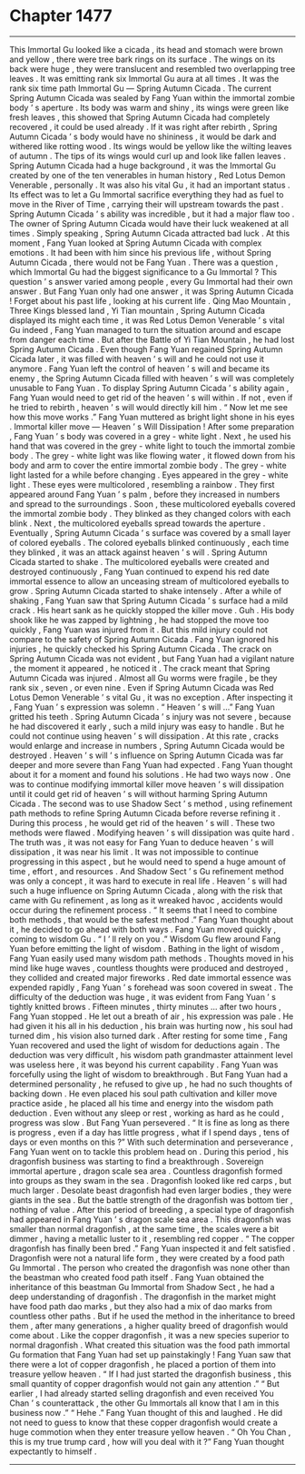 
# Chapter 1477


---

This Immortal Gu looked like a cicada , its head and stomach were brown and yellow , there were tree bark rings on its surface . The wings on its back were huge , they were translucent and resembled two overlapping tree leaves .
It was emitting rank six Immortal Gu aura at all times .
It was the rank six time path Immortal Gu — Spring Autumn Cicada .
The current Spring Autumn Cicada was sealed by Fang Yuan within the immortal zombie body ’ s aperture .
Its body was warm and shiny , its wings were green like fresh leaves , this showed that Spring Autumn Cicada had completely recovered , it could be used already .
If it was right after rebirth , Spring Autumn Cicada ’ s body would have no shininess , it would be dark and withered like rotting wood . Its wings would be yellow like the wilting leaves of autumn . The tips of its wings would curl up and look like fallen leaves .
Spring Autumn Cicada had a huge background , it was the Immortal Gu created by one of the ten venerables in human history , Red Lotus Demon Venerable , personally . It was also his vital Gu , it had an important status .
Its effect was to let a Gu Immortal sacrifice everything they had as fuel to move in the River of Time , carrying their will upstream towards the past .
Spring Autumn Cicada ’ s ability was incredible , but it had a major flaw too .
The owner of Spring Autumn Cicada would have their luck weakened at all times . Simply speaking , Spring Autumn Cicada attracted bad luck .
At this moment , Fang Yuan looked at Spring Autumn Cicada with complex emotions .
It had been with him since his previous life , without Spring Autumn Cicada , there would not be Fang Yuan .
There was a question , which Immortal Gu had the biggest significance to a Gu Immortal ? This question ’ s answer varied among people , every Gu Immortal had their own answer . But Fang Yuan only had one answer , it was Spring Autumn Cicada !
Forget about his past life , looking at his current life .
Qing Mao Mountain , Three Kings blessed land , Yi Tian mountain , Spring Autumn Cicada displayed its might each time , it was Red Lotus Demon Venerable ’ s vital Gu indeed , Fang Yuan managed to turn the situation around and escape from danger each time .
But after the Battle of Yi Tian Mountain , he had lost Spring Autumn Cicada . Even though Fang Yuan regained Spring Autumn Cicada later , it was filled with heaven ’ s will and he could not use it anymore .
Fang Yuan left the control of heaven ’ s will and became its enemy , the Spring Autumn Cicada filled with heaven ’ s will was completely unusable to Fang Yuan .
To display Spring Autumn Cicada ’ s ability again , Fang Yuan would need to get rid of the heaven ’ s will within . If not , even if he tried to rebirth , heaven ’ s will would directly kill him .
“ Now let me see how this move works .” Fang Yuan muttered as bright light shone in his eyes .
Immortal killer move — Heaven ’ s Will Dissipation !
After some preparation , Fang Yuan ’ s body was covered in a grey - white light .
Next , he used his hand that was covered in the grey - white light to touch the immortal zombie body .
The grey - white light was like flowing water , it flowed down from his body and arm to cover the entire immortal zombie body .
The grey - white light lasted for a while before changing .
Eyes appeared in the grey - white light .
These eyes were multicolored , resembling a rainbow .
They first appeared around Fang Yuan ’ s palm , before they increased in numbers and spread to the surroundings .
Soon , these multicolored eyeballs covered the immortal zombie body . They blinked as they changed colors with each blink .
Next , the multicolored eyeballs spread towards the aperture .
Eventually , Spring Autumn Cicada ’ s surface was covered by a small layer of colored eyeballs .
The colored eyeballs blinked continuously , each time they blinked , it was an attack against heaven ’ s will .
Spring Autumn Cicada started to shake .
The multicolored eyeballs were created and destroyed continuously , Fang Yuan continued to expend his red date immortal essence to allow an unceasing stream of multicolored eyeballs to grow .
Spring Autumn Cicada started to shake intensely .
After a while of shaking , Fang Yuan saw that Spring Autumn Cicada ’ s surface had a mild crack .
His heart sank as he quickly stopped the killer move .
Guh .
His body shook like he was zapped by lightning , he had stopped the move too quickly , Fang Yuan was injured from it .
But this mild injury could not compare to the safety of Spring Autumn Cicada .
Fang Yuan ignored his injuries , he quickly checked his Spring Autumn Cicada .
The crack on Spring Autumn Cicada was not evident , but Fang Yuan had a vigilant nature , the moment it appeared , he noticed it .
The crack meant that Spring Autumn Cicada was injured .
Almost all Gu worms were fragile , be they rank six , seven , or even nine . Even if Spring Autumn Cicada was Red Lotus Demon Venerable ’ s vital Gu , it was no exception .
After inspecting it , Fang Yuan ’ s expression was solemn .
“ Heaven ’ s will …” Fang Yuan gritted his teeth .
Spring Autumn Cicada ’ s injury was not severe , because he had discovered it early , such a mild injury was easy to handle .
But he could not continue using heaven ’ s will dissipation .
At this rate , cracks would enlarge and increase in numbers , Spring Autumn Cicada would be destroyed .
Heaven ’ s will ’ s influence on Spring Autumn Cicada was far deeper and more severe than Fang Yuan had expected .
Fang Yuan thought about it for a moment and found his solutions .
He had two ways now .
One was to continue modifying immortal killer move heaven ’ s will dissipation until it could get rid of heaven ’ s will without harming Spring Autumn Cicada .
The second was to use Shadow Sect ’ s method , using refinement path methods to refine Spring Autumn Cicada before reverse refining it . During this process , he would get rid of the heaven ’ s will .
These two methods were flawed .
Modifying heaven ’ s will dissipation was quite hard . The truth was , it was not easy for Fang Yuan to deduce heaven ’ s will dissipation , it was near his limit . It was not impossible to continue progressing in this aspect , but he would need to spend a huge amount of time , effort , and resources .
And Shadow Sect ’ s Gu refinement method was only a concept , it was hard to execute in real life .
Heaven ’ s will had such a huge influence on Spring Autumn Cicada , along with the risk that came with Gu refinement , as long as it wreaked havoc , accidents would occur during the refinement process .
“ It seems that I need to combine both methods , that would be the safest method .” Fang Yuan thought about it , he decided to go ahead with both ways .
Fang Yuan moved quickly , coming to wisdom Gu .
“ I ’ ll rely on you .”
Wisdom Gu flew around Fang Yuan before emitting the light of wisdom .
Bathing in the light of wisdom , Fang Yuan easily used many wisdom path methods . Thoughts moved in his mind like huge waves , countless thoughts were produced and destroyed , they collided and created major fireworks .
Red date immortal essence was expended rapidly , Fang Yuan ’ s forehead was soon covered in sweat .
The difficulty of the deduction was huge , it was evident from Fang Yuan ’ s tightly knitted brows .
Fifteen minutes , thirty minutes … after two hours , Fang Yuan stopped .
He let out a breath of air , his expression was pale .
He had given it his all in his deduction , his brain was hurting now , his soul had turned dim , his vision also turned dark .
After resting for some time , Fang Yuan recovered and used the light of wisdom for deductions again .
The deduction was very difficult , his wisdom path grandmaster attainment level was useless here , it was beyond his current capability .
Fang Yuan was forcefully using the light of wisdom to breakthrough .
But Fang Yuan had a determined personality , he refused to give up , he had no such thoughts of backing down .
He even placed his soul path cultivation and killer move practice aside , he placed all his time and energy into the wisdom path deduction .
Even without any sleep or rest , working as hard as he could , progress was slow .
But Fang Yuan persevered .
“ It is fine as long as there is progress , even if a day has little progress , what if I spend days , tens of days or even months on this ?”
With such determination and perseverance , Fang Yuan went on to tackle this problem head on .
During this period , his dragonfish business was starting to find a breakthrough .
Sovereign immortal aperture , dragon scale sea area .
Countless dragonfish formed into groups as they swam in the sea .
Dragonfish looked like red carps , but much larger . Desolate beast dragonfish had even larger bodies , they were giants in the sea .
But the battle strength of the dragonfish was bottom tier , nothing of value .
After this period of breeding , a special type of dragonfish had appeared in Fang Yuan ’ s dragon scale sea area .
This dragonfish was smaller than normal dragonfish , at the same time , the scales were a bit dimmer , having a metallic luster to it , resembling red copper .
“ The copper dragonfish has finally been bred .” Fang Yuan inspected it and felt satisfied .
Dragonfish were not a natural life form , they were created by a food path Gu Immortal .
The person who created the dragonfish was none other than the beastman who created food path itself .
Fang Yuan obtained the inheritance of this beastman Gu Immortal from Shadow Sect , he had a deep understanding of dragonfish .
The dragonfish in the market might have food path dao marks , but they also had a mix of dao marks from countless other paths . But if he used the method in the inheritance to breed them , after many generations , a higher quality breed of dragonfish would come about .
Like the copper dragonfish , it was a new species superior to normal dragonfish .
What created this situation was the food path immortal Gu formation that Fang Yuan had set up painstakingly !
Fang Yuan saw that there were a lot of copper dragonfish , he placed a portion of them into treasure yellow heaven .
“ If I had just started the dragonfish business , this small quantity of copper dragonfish would not gain any attention .”
“ But earlier , I had already started selling dragonfish and even received You Chan ’ s counterattack , the other Gu Immortals all know that I am in this business now .”
“ Hehe .” Fang Yuan thought of this and laughed .
He did not need to guess to know that these copper dragonfish would create a huge commotion when they enter treasure yellow heaven .
“ Oh You Chan , this is my true trump card , how will you deal with it ?” Fang Yuan thought expectantly to himself .

---

